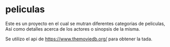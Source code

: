 # peliculas

Este es un proyecto en el cual se mutran diferentes categorias de peliculas,
Así como detalles acerca de los actores o sinopsis de la misma. 

Se utilizo el api de https://www.themoviedb.org/ para obtener la tada. 